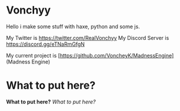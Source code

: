 # Vonchyy
Hello i make some stuff with haxe, python and some js.

My Twitter is https://twitter.com/RealVonchyy
My Discord Server is https://discord.gg/eTNaRmGfgN

My current project is [https://github.com/VoncheyK/MadnessEngine] (Madness Engine)

# What to put here?
**What to put here?**
*What to put here?*
